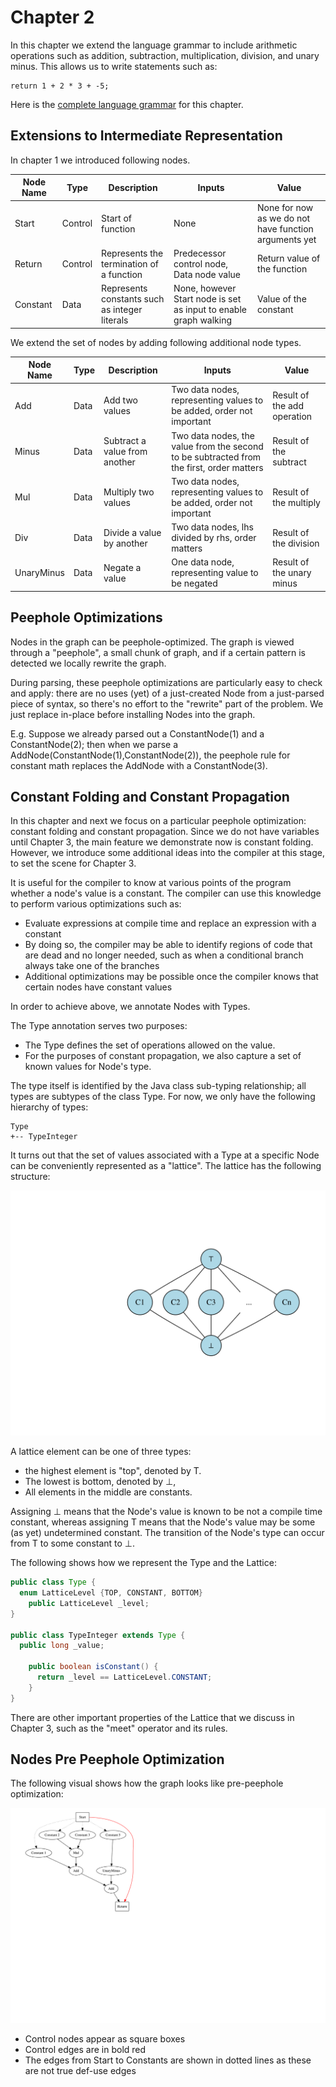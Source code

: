 # Chapter 2

In this chapter we extend the language grammar to include arithmetic operations such as addition, subtraction,
multiplication, division, and unary minus. This allows us to write statements such as:

```
return 1 + 2 * 3 + -5;
```

Here is the [complete language grammar](docs/02-grammar.md) for this chapter. 

## Extensions to Intermediate Representation

In chapter 1 we introduced following nodes.

| Node Name | Type    | Description                                   | Inputs                                                           | Value                                                 |
|-----------|---------|-----------------------------------------------|------------------------------------------------------------------|-------------------------------------------------------|
| Start     | Control | Start of function                             | None                                                             | None for now as we do not have function arguments yet |
| Return    | Control | Represents the termination of a function      | Predecessor control node, Data node value                        | Return value of the function                          |
| Constant  | Data    | Represents constants such as integer literals | None, however Start node is set as input to enable graph walking | Value of the constant                                 |

We extend the set of nodes by adding following additional node types.

| Node Name  | Type | Description                   | Inputs                                                                                   | Value                       |
|------------|------|-------------------------------|------------------------------------------------------------------------------------------|-----------------------------|
| Add        | Data | Add two values                | Two data nodes, representing values to be added, order not important                     | Result of the add operation |
| Minus      | Data | Subtract a value from another | Two data nodes, the value from the second to be subtracted from the first, order matters | Result of the subtract      |
| Mul        | Data | Multiply two values           | Two data nodes, representing values to be added, order not important                     | Result of the multiply      |
| Div        | Data | Divide a value by another     | Two data nodes, lhs divided by rhs, order matters                                        | Result of the division      |
| UnaryMinus | Data | Negate a value                | One data node, representing value to be negated                                          | Result of the unary minus   |

## Peephole Optimizations

Nodes in the graph can be peephole-optimized.  The graph is viewed through a
"peephole", a small chunk of graph, and if a certain pattern is detected we
locally rewrite the graph.

During parsing, these peephole optimizations are particularly easy to check and
apply: there are no uses (yet) of a just-created Node from a just-parsed piece
of syntax, so there's no effort to the "rewrite" part of the problem. We just
replace in-place before installing Nodes into the graph.

E.g. Suppose we already parsed out a ConstantNode(1) and a ConstantNode(2); then when we
parse a AddNode(ConstantNode(1),ConstantNode(2)), the peephole rule for constant math
replaces the AddNode with a ConstantNode(3).

## Constant Folding and Constant Propagation

In this chapter and next we focus on a particular peephole optimization:
constant folding and constant propagation. Since we do not have variables until Chapter 3, the
main feature we demonstrate now is constant folding. However, we introduce some additional
ideas into the compiler at this stage, to set the scene for Chapter 3.

It is useful for the compiler to know at various points of the program whether
a node's value is a constant. The compiler can use this knowledge to perform various
optimizations such as:

* Evaluate expressions at compile time and replace an expression with a constant
* By doing so, the compiler may be able to identify regions of code that are dead and no longer needed, such as when
  a conditional branch always take one of the branches
* Additional optimizations may be possible once the compiler knows that certain nodes have constant values

In order to achieve above, we annotate Nodes with Types.

The Type annotation serves two purposes:

* The Type defines the set of operations allowed on the value.
* For the purposes of constant propagation, we also capture a set of known values for Node's type.

The type itself is identified by the Java class sub-typing relationship; all types are subtypes of
the class Type. For now, we only have the following hierarchy of types:

```
Type
+-- TypeInteger
```

It turns out that the set of values associated with a Type at a specific Node can be conveniently
represented as a "lattice". The lattice has the following structure:

![Lattice](./docs/02-lattice.svg)

A lattice element can be one of three types:

* the highest element is "top", denoted by T.
* The lowest is bottom, denoted by ⊥,
* All elements in the middle are constants.

Assigning ⊥ means that the Node's value is known to be not a compile time constant, whereas
assigning T means that the Node's value may be some (as yet) undetermined constant. The transition of the
Node's type can occur from T to some constant to ⊥.

The following shows how we represent the Type and the Lattice:

```java
public class Type {
  enum LatticeLevel {TOP, CONSTANT, BOTTOM}
    public LatticeLevel _level;
}

public class TypeInteger extends Type {
  public long _value;

    public boolean isConstant() {
      return _level == LatticeLevel.CONSTANT;
    }
}
```

There are other important properties of the Lattice that we discuss in Chapter 3, such as the "meet" operator
and its rules.

## Nodes Pre Peephole Optimization

The following visual shows how the graph looks like pre-peephole optimization:

![Example Visual](./docs/02-pre-peephole-ex1.svg)

* Control nodes appear as square boxes
* Control edges are in bold red
* The edges from Start to Constants are shown in dotted lines as these are not true def-use edges